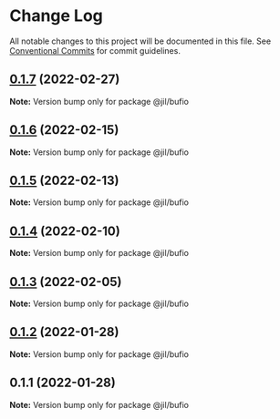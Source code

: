 # Change Log

All notable changes to this project will be documented in this file.
See [Conventional Commits](https://conventionalcommits.org) for commit guidelines.

## [0.1.7](https://github.com/jiljs/jil/compare/@jil/bufio@0.1.6...@jil/bufio@0.1.7) (2022-02-27)

**Note:** Version bump only for package @jil/bufio





## [0.1.6](https://github.com/jiljs/jil/compare/@jil/bufio@0.1.5...@jil/bufio@0.1.6) (2022-02-15)

**Note:** Version bump only for package @jil/bufio





## [0.1.5](https://github.com/jiljs/jil/compare/@jil/bufio@0.1.4...@jil/bufio@0.1.5) (2022-02-13)

**Note:** Version bump only for package @jil/bufio





## [0.1.4](https://github.com/jiljs/jil/compare/@jil/bufio@0.1.3...@jil/bufio@0.1.4) (2022-02-10)

**Note:** Version bump only for package @jil/bufio





## [0.1.3](https://github.com/jiljs/jil/compare/@jil/bufio@0.1.2...@jil/bufio@0.1.3) (2022-02-05)

**Note:** Version bump only for package @jil/bufio





## [0.1.2](https://github.com/jiljs/jil/compare/@jil/bufio@0.1.1...@jil/bufio@0.1.2) (2022-01-28)

**Note:** Version bump only for package @jil/bufio





## 0.1.1 (2022-01-28)

**Note:** Version bump only for package @jil/bufio

